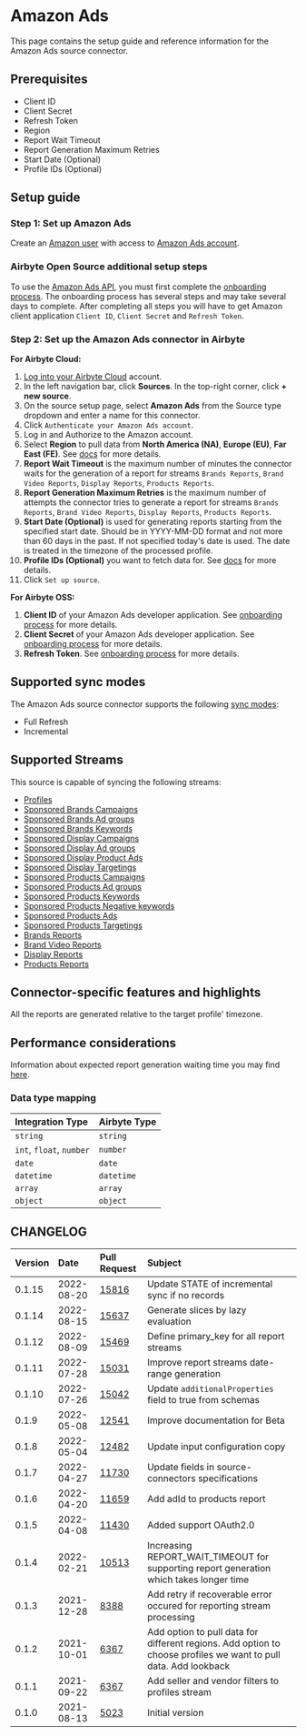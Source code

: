 # Amazon Ads
This page contains the setup guide and reference information for the Amazon Ads source connector.

## Prerequisites

* Client ID
* Client Secret
* Refresh Token
* Region
* Report Wait Timeout
* Report Generation Maximum Retries
* Start Date (Optional)
* Profile IDs (Optional)

## Setup guide
### Step 1: Set up Amazon Ads
Create an [Amazon user](https://www.amazon.com) with access to [Amazon Ads account](https://advertising.amazon.com).

### Airbyte Open Source additional setup steps
To use the [Amazon Ads API](https://advertising.amazon.com/API/docs/en-us), you must first complete the [onboarding process](https://advertising.amazon.com/API/docs/en-us/setting-up/overview). The onboarding process has several steps and may take several days to complete. After completing all steps you will have to get Amazon client application `Client ID`, `Client Secret` and `Refresh Token`.

### Step 2: Set up the Amazon Ads connector in Airbyte
**For Airbyte Cloud:**

1. [Log into your Airbyte Cloud](https://cloud.airbyte.io/workspaces) account.
2. In the left navigation bar, click **Sources**. In the top-right corner, click **+ new source**.
3. On the source setup page, select **Amazon Ads** from the Source type dropdown and enter a name for this connector.
4. Click `Authenticate your Amazon Ads account`.
5. Log in and Authorize to the Amazon account.
6. Select **Region** to pull data from **North America (NA)**, **Europe (EU)**, **Far East (FE)**. See [docs](https://advertising.amazon.com/API/docs/en-us/info/api-overview#api-endpoints) for more details.
7. **Report Wait Timeout** is the maximum number of minutes the connector waits for the generation of a report for streams `Brands Reports`, `Brand Video Reports`, `Display Reports`, `Products Reports`.
8. **Report Generation Maximum Retries** is the maximum number of attempts the connector tries to generate a report for streams `Brands Reports`, `Brand Video Reports`, `Display Reports`, `Products Reports`.
9. **Start Date (Optional)** is used for generating reports starting from the specified start date. Should be in YYYY-MM-DD format and not more than 60 days in the past. If not specified today's date is used. The date is treated in the timezone of the processed profile.
10. **Profile IDs (Optional)** you want to fetch data for. See [docs](https://advertising.amazon.com/API/docs/en-us/concepts/authorization/profiles) for more details.
11. Click `Set up source`.

**For Airbyte OSS:**

1. **Client ID** of your Amazon Ads developer application. See [onboarding process](https://advertising.amazon.com/API/docs/en-us/setting-up/overview) for more details.
2. **Client Secret** of your Amazon Ads developer application. See [onboarding process](https://advertising.amazon.com/API/docs/en-us/setting-up/overview) for more details.
3. **Refresh Token**. See [onboarding process](https://advertising.amazon.com/API/docs/en-us/setting-up/overview) for more details.

## Supported sync modes
The Amazon Ads source connector supports the following [sync modes](https://docs.airbyte.com/cloud/core-concepts/#connection-sync-mode):
 - Full Refresh
 - Incremental

## Supported Streams
This source is capable of syncing the following streams:

* [Profiles](https://advertising.amazon.com/API/docs/en-us/reference/2/profiles#/Profiles)
* [Sponsored Brands Campaigns](https://advertising.amazon.com/API/docs/en-us/sponsored-brands/3-0/openapi#/Campaigns)
* [Sponsored Brands Ad groups](https://advertising.amazon.com/API/docs/en-us/sponsored-brands/3-0/openapi#/Ad%20groups)
* [Sponsored Brands Keywords](https://advertising.amazon.com/API/docs/en-us/sponsored-brands/3-0/openapi#/Keywords)
* [Sponsored Display Campaigns](https://advertising.amazon.com/API/docs/en-us/sponsored-display/3-0/openapi#/Campaigns)
* [Sponsored Display Ad groups](https://advertising.amazon.com/API/docs/en-us/sponsored-display/3-0/openapi#/Ad%20groups)
* [Sponsored Display Product Ads](https://advertising.amazon.com/API/docs/en-us/sponsored-display/3-0/openapi#/Product%20ads)
* [Sponsored Display Targetings](https://advertising.amazon.com/API/docs/en-us/sponsored-display/3-0/openapi#/Targeting)
* [Sponsored Products Campaigns](https://advertising.amazon.com/API/docs/en-us/sponsored-display/3-0/openapi#/Campaigns)
* [Sponsored Products Ad groups](https://advertising.amazon.com/API/docs/en-us/sponsored-products/2-0/openapi#/Ad%20groups)
* [Sponsored Products Keywords](https://advertising.amazon.com/API/docs/en-us/sponsored-products/2-0/openapi#/Keywords)
* [Sponsored Products Negative keywords](https://advertising.amazon.com/API/docs/en-us/sponsored-products/2-0/openapi#/Negative%20keywords)
* [Sponsored Products Ads](https://advertising.amazon.com/API/docs/en-us/sponsored-products/2-0/openapi#/Product%20ads)
* [Sponsored Products Targetings](https://advertising.amazon.com/API/docs/en-us/sponsored-products/2-0/openapi#/Product%20targeting)
* [Brands Reports](https://advertising.amazon.com/API/docs/en-us/reference/sponsored-brands/2/reports)
* [Brand Video Reports](https://advertising.amazon.com/API/docs/en-us/reference/sponsored-brands/2/reports)
* [Display Reports](https://advertising.amazon.com/API/docs/en-us/sponsored-display/3-0/openapi#/Reports)
* [Products Reports](https://advertising.amazon.com/API/docs/en-us/sponsored-products/2-0/openapi#/Reports)

## Connector-specific features and highlights

All the reports are generated relative to the target profile' timezone.

## Performance considerations

Information about expected report generation waiting time you may find [here](https://advertising.amazon.com/API/docs/en-us/get-started/developer-notes).

### Data type mapping

| Integration Type | Airbyte Type |
| :--- | :--- |
| `string` | `string` |
| `int`, `float`, `number` | `number` |
| `date` | `date` |
| `datetime` | `datetime` |
| `array` | `array` |
| `object` | `object` |

## CHANGELOG

| Version | Date       | Pull Request                                               | Subject                                                                                                           |
|:--------|:-----------|:-----------------------------------------------------------|:------------------------------------------------------------------------------------------------------------------|
| 0.1.15 | 2022-08-20 | [15816](https://github.com/airbytehq/airbyte/pull/15816)    | Update STATE of incremental sync if no records                                                                    |
| 0.1.14 | 2022-08-15 | [15637](https://github.com/airbytehq/airbyte/pull/15637)    | Generate slices by lazy evaluation                                                                                |
| 0.1.12 | 2022-08-09 | [15469](https://github.com/airbytehq/airbyte/pull/15469)    | Define primary_key for all report streams                                                                         |
| 0.1.11 | 2022-07-28 | [15031](https://github.com/airbytehq/airbyte/pull/15031)    | Improve report streams date-range generation                                                                      |
| 0.1.10 | 2022-07-26 | [15042](https://github.com/airbytehq/airbyte/pull/15042)    | Update `additionalProperties` field to true from schemas                                                          |
| 0.1.9  | 2022-05-08 | [12541](https://github.com/airbytehq/airbyte/pull/12541)    | Improve documentation for Beta                                                                                    |
| 0.1.8  | 2022-05-04 | [12482](https://github.com/airbytehq/airbyte/pull/12482)    | Update input configuration copy                                                                                   |
| 0.1.7  | 2022-04-27 | [11730](https://github.com/airbytehq/airbyte/pull/11730)    | Update fields in source-connectors specifications                                                                 |
| 0.1.6  | 2022-04-20 | [11659](https://github.com/airbytehq/airbyte/pull/11659)    | Add adId to products report                                                                                       |
| 0.1.5  | 2022-04-08 | [11430](https://github.com/airbytehq/airbyte/pull/11430)    | Added support OAuth2.0                                                                                            |
| 0.1.4  | 2022-02-21 | [10513](https://github.com/airbytehq/airbyte/pull/10513)    | Increasing REPORT_WAIT_TIMEOUT for supporting report generation which takes longer time                           |
| 0.1.3  | 2021-12-28 | [8388](https://github.com/airbytehq/airbyte/pull/8388)      | Add retry if recoverable error  occured for reporting stream processing                                           |
| 0.1.2  | 2021-10-01 | [6367](https://github.com/airbytehq/airbyte/pull/6461)      | Add option to pull data for different regions. Add option to choose profiles we want to pull data. Add lookback   |
| 0.1.1  | 2021-09-22 | [6367](https://github.com/airbytehq/airbyte/pull/6367)      | Add seller and vendor filters to profiles stream                                                                  |
| 0.1.0  | 2021-08-13 | [5023](https://github.com/airbytehq/airbyte/pull/5023)      | Initial version                                                                                                   |
